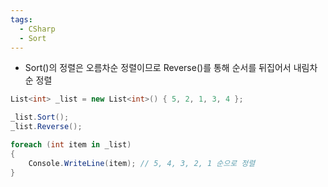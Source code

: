 ```yaml
---
tags:
  - CSharp
  - Sort
---
```

- Sort()의 정렬은 오름차순 정렬이므로 Reverse()를 통해 순서를 뒤집어서 내림차순 정렬
```C#
List<int> _list = new List<int>() { 5, 2, 1, 3, 4 };

_list.Sort();
_list.Reverse();

foreach (int item in _list)
{
    Console.WriteLine(item); // 5, 4, 3, 2, 1 순으로 정렬
}